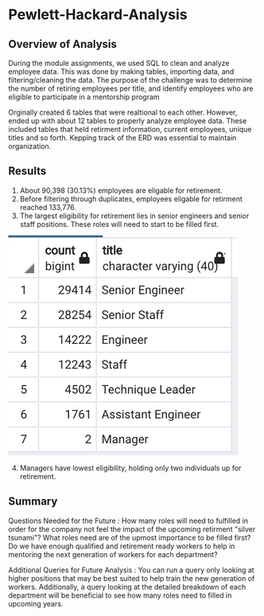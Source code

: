 # Pewlett-Hackard-Analysis

## Overview of Analysis 

During the module assignments, we used SQL to clean and analyze employee data. This was done by making tables, importing data, and filtering/cleaning the data. The purpose of the challenge was to determine the number of retiring employees per title, and identify employees who are eligible to participate in a mentorship program


Orginally created 6 tables that were realtional to each other. However, ended up with about 12 tables to properly analyze employee data. These included tables that held retirment information, current employees, unique titles and so forth. Kepping track of the ERD was essential to maintain organization. 

## Results 

1) About 90,398 (30.13%) employees are eligable for retirement. 
2) Before filtering through duplicates, employees eligable for retirment reached 133,776. 
3) The largest eligibility for retirement lies in senior engineers and senior staff positions. These roles will need to start to be filled first. 

![this is a picture](https://github.com/cmmoreno9/Pewlett-Hackard-Analysis/blob/05a1b8dbbb871237dbf9717b54fa020fcf919dd9/retirment_titles_pic.png)

 4) Managers have lowest eligibility, holding only two individuals up for retirement.

## Summary 

Questions Needed for the Future :
How many roles will need to fulfilled in order for the company not feel the impact of the upcoming retirment "silver tsunami"?
What roles need are of the upmost importance to be filled first?
Do we have enough qualified and retirement ready workers to help in mentoring the next generation of workers for each department?

Additional Queries for Future Analysis : 
You can run a query only looking at higher positions that may be best suited to help train the new generation of workers. Additionally, a query looking at the detailed breakdown of each department will be beneficial to see how many roles need to filled in upcoming years. 
